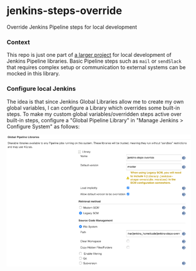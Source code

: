 # jenkins-steps-override
Override Jenkins Pipeline steps for local development

### Context

This repo is just one part of [a larger project](https://github.com/tdongsi/jenkins-config) for local development of Jenkins Pipeline libraries.
Basic Pipeline steps such as `mail` or `sendSlack` that requires complex setup or communication to external systems can be mocked in this library.
 
### Configure local Jenkins

The idea is that since Jenkins Global Libraries allow me to create my own global variables, I can configure a Library which overrides some built-in steps.
To make my custom global variables/overridden steps active over built-in steps, configure a "Global Pipeline Library" in  "Manage Jenkins > Configure System" as follows:

![Screeshot](images/config.png "Configure")

